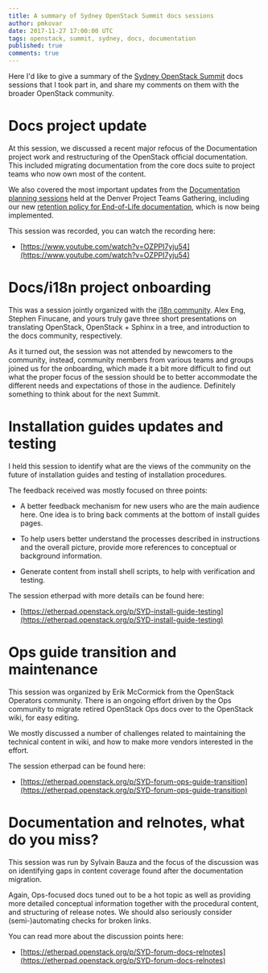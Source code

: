 ```yaml
---
title: A summary of Sydney OpenStack Summit docs sessions
author: pmkovar
date: 2017-11-27 17:00:00 UTC
tags: openstack, summit, sydney, docs, documentation
published: true
comments: true
---
```


Here I'd like to give a summary of the [Sydney OpenStack Summit](https://www.openstack.org/summit/sydney-2017/) docs sessions that I took part in, and share my comments on them with the broader OpenStack community.

# Docs project update

At this session, we discussed a recent major refocus of the Documentation project work and restructuring of the OpenStack official documentation. This included migrating documentation from the core docs suite to project teams who now own most of the content.

We also covered the most important updates from the [Documentation planning sessions](https://etherpad.openstack.org/p/docs-i18n-ptg-queens) held at the Denver Project Teams Gathering, including our new [retention policy for End-of-Life documentation](http://specs.openstack.org/openstack/docs-specs/specs/queens/retention-policy.html), which is now being implemented.

This session was recorded, you can watch the recording here:

* [https://www.youtube.com/watch?v=OZPPI7yju54](https://www.youtube.com/watch?v=OZPPI7yju54)

# Docs/i18n project onboarding

This was a session jointly organized with the [i18n community](https://wiki.openstack.org/wiki/I18nTeam). Alex Eng, Stephen Finucane, and yours truly gave three short presentations on translating OpenStack, OpenStack + Sphinx in a tree, and introduction to the docs community, respectively.

As it turned out, the session was not attended by newcomers to the community, instead, community members from various teams and groups joined us for the onboarding, which made it a bit more difficult to find out what the proper focus of the session should be to better accommodate the different needs and expectations of those in the audience. Definitely something to think about for the next Summit.

# Installation guides updates and testing

I held this session to identify what are the views of the community on the future of installation guides and testing of installation procedures.

The feedback received was mostly focused on three points:

* A better feedback mechanism for new users who are the main audience here. One idea is to bring back comments at the bottom of install guides pages.

* To help users better understand the processes described in instructions and the overall picture, provide more references to conceptual or background information.

* Generate content from install shell scripts, to help with verification and testing.

The session etherpad with more details can be found here:

* [https://etherpad.openstack.org/p/SYD-install-guide-testing](https://etherpad.openstack.org/p/SYD-install-guide-testing)

# Ops guide transition and maintenance

This session was organized by Erik McCormick from the OpenStack Operators community. There is an ongoing effort driven by the Ops community to migrate retired OpenStack Ops docs over to the OpenStack wiki, for easy editing.

We mostly discussed a number of challenges related to maintaining the technical content in wiki, and how to make more vendors interested in the effort.

The session etherpad can be found here:

* [https://etherpad.openstack.org/p/SYD-forum-ops-guide-transition](https://etherpad.openstack.org/p/SYD-forum-ops-guide-transition)

# Documentation and relnotes, what do you miss?

This session was run by Sylvain Bauza and the focus of the discussion was on identifying gaps in content coverage found after the documentation migration. 

Again, Ops-focused docs tuned out to be a hot topic as well as providing more detailed conceptual information together with the procedural content, and structuring of release notes. We should also seriously consider (semi-)automating checks for broken links.

You can read more about the discussion points here:

* [https://etherpad.openstack.org/p/SYD-forum-docs-relnotes](https://etherpad.openstack.org/p/SYD-forum-docs-relnotes)
